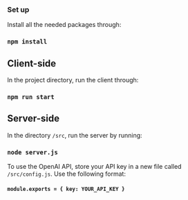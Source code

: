 ### Set up

Install all the needed packages through:

### `npm install`

## Client-side

In the project directory, run the client through:

### `npm run start`

## Server-side

In the directory `/src`, run the server by running:

### `node server.js`

To use the OpenAI API, store your API key in a new file called `/src/config.js`.
Use the following format:

#### `module.exports = { key: YOUR_API_KEY }`
